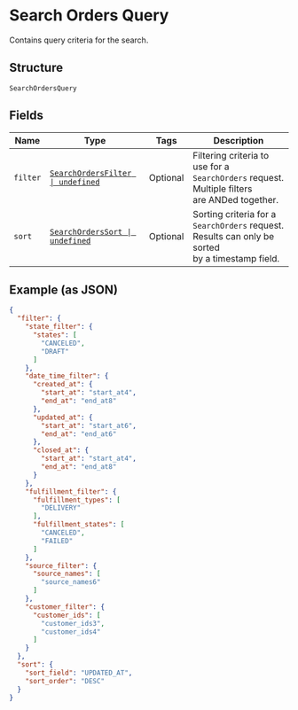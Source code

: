 <!-- Optimized: 2025-10-06 -->
<!-- RPM: 1.6.2.1.1.6.2.1_search-orders-query_20251006 -->
<!-- Session: E2E RPM DNA Application -->
<!-- AOM: RND (Reggie & Dro) -->
<!-- COI: TECHNOLOGY -->
<!-- RPM: HIGH -->
<!-- ACTION: BUILD -->


# Search Orders Query

Contains query criteria for the search.

## Structure

`SearchOrdersQuery`

## Fields

| Name | Type | Tags | Description |
|  --- | --- | --- | --- |
| `filter` | [`SearchOrdersFilter \| undefined`](../../doc/models/search-orders-filter.md) | Optional | Filtering criteria to use for a `SearchOrders` request. Multiple filters<br>are ANDed together. |
| `sort` | [`SearchOrdersSort \| undefined`](../../doc/models/search-orders-sort.md) | Optional | Sorting criteria for a `SearchOrders` request. Results can only be sorted<br>by a timestamp field. |

## Example (as JSON)

```json
{
  "filter": {
    "state_filter": {
      "states": [
        "CANCELED",
        "DRAFT"
      ]
    },
    "date_time_filter": {
      "created_at": {
        "start_at": "start_at4",
        "end_at": "end_at8"
      },
      "updated_at": {
        "start_at": "start_at6",
        "end_at": "end_at6"
      },
      "closed_at": {
        "start_at": "start_at4",
        "end_at": "end_at8"
      }
    },
    "fulfillment_filter": {
      "fulfillment_types": [
        "DELIVERY"
      ],
      "fulfillment_states": [
        "CANCELED",
        "FAILED"
      ]
    },
    "source_filter": {
      "source_names": [
        "source_names6"
      ]
    },
    "customer_filter": {
      "customer_ids": [
        "customer_ids3",
        "customer_ids4"
      ]
    }
  },
  "sort": {
    "sort_field": "UPDATED_AT",
    "sort_order": "DESC"
  }
}
```
